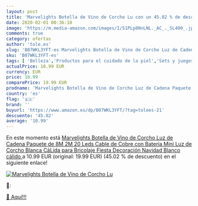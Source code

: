 ```yaml
---
layout: post
title: 'Marvelights Botella de Vino de Corcho Lu con un 45.02 % de descuento'
date: 2020-02-01 00:36:10
image: 'https://m.media-amazon.com/images/I/51PLp8NnLNL._AC_._SL400_.jpg'
comments: true
category: ofertas
author: 'tole.es'
slug: 'B07WKL3YFT-es Marvelights Botella de Vino de Corcho Luz de Cadena...'
sku: 'B07WKL3YFT-es'
tags: [ 'Belleza','Productos para el cuidado de la piel','Sets y juegos para el cuidado de la piel','navidad', ]
actualPrice: 10.99 EUR
currency: EUR
price: 10.99
comparePrice: 19.99 EUR
prodname: 'Marvelights Botella de Vino de Corcho Luz de Cadena Paquete de 8M 2M 20 Leds Cable de Cobre con Batería Mini Luz de Corcho Blanca CáLida para Bricolaje Fiesta Decoración Navidad  Blanco cálido '
country: 'es'
flag: '🇪🇸'
brand: ''
buyurl: 'https://www.amazon.es/dp/B07WKL3YFT/?tag=tolees-21'
descuento: '45.02'
average: '10.99'
---
```


En este momento está [Marvelights Botella de Vino de Corcho Luz de Cadena Paquete de 8M 2M 20 Leds Cable de Cobre con Batería Mini Luz de Corcho Blanca CáLida para Bricolaje Fiesta Decoración Navidad  Blanco cálido ](https://www.amazon.es/dp/B07WKL3YFT/?tag=tolees-21) a 10.99 EUR (original: 19.99 EUR) (45.02 %  de descuento) en el siguiente enlace!

[![Marvelights Botella de Vino de Corcho Lu](https://m.media-amazon.com/images/I/51PLp8NnLNL._AC_._SL400_.jpg)](https://www.amazon.es/dp/B07WKL3YFT/?tag=tolees-21)

🔎:


[🛒 Aquí!!!](https://www.amazon.es/dp/B07WKL3YFT/?tag=tolees-21)
